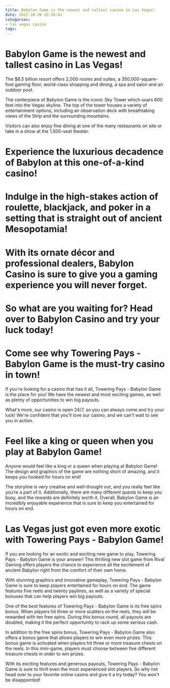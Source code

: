 ```yaml
---
title: Babylon Game is the newest and tallest casino in Las Vegas!
date: 2022-10-28 15:50:41
categories:
- las vegas casino
tags:
---
```



#  Babylon Game is the newest and tallest casino in Las Vegas!

The $8.5 billion resort offers 2,000 rooms and suites, a 350,000-square-foot gaming floor, world-class shopping and dining, a spa and salon and an outdoor pool.

The centerpiece of Babylon Game is the iconic Sky Tower which soars 600 feet into the Vegas skyline. The top of the tower houses a variety of entertainment options, including an observation deck with breathtaking views of the Strip and the surrounding mountains.

Visitors can also enjoy fine dining at one of the many restaurants on site or take in a show at the 1,500-seat theater.

#  Experience the luxurious decadence of Babylon at this one-of-a-kind casino!

# Indulge in the high-stakes action of roulette, blackjack, and poker in a setting that is straight out of ancient Mesopotamia!

# With its ornate décor and professional dealers, Babylon Casino is sure to give you a gaming experience you will never forget.

# So what are you waiting for? Head over to Babylon Casino and try your luck today!

#  Come see why Towering Pays - Babylon Game is the must-try casino in town!

If you're looking for a casino that has it all, Towering Pays - Babylon Game is the place for you! We have the newest and most exciting games, as well as plenty of opportunities to win big payouts.

What's more, our casino is open 24/7, so you can always come and try your luck! We're confident that you'll love our casino, and we can't wait to see you in action.

#  Feel like a king or queen when you play at Babylon Game!

Anyone would feel like a king or a queen when playing at Babylon Game! The design and graphics of the game are nothing short of amazing, and it keeps you hooked for hours on end!

The storyline is very creative and well-thought out, and you really feel like you’re a part of it. Additionally, there are many different quests to keep you busy, and the rewards are definitely worth it. Overall, Babylon Game is an incredibly enjoyable experience that is sure to keep you entertained for hours on end.

#  Las Vegas just got even more exotic with Towering Pays - Babylon Game!

If you are looking for an exotic and exciting new game to play, Towering Pays - Babylon Game is your answer! This thrilling new slot game from Rival Gaming offers players the chance to experience all the excitement of ancient Babylon right from the comfort of their own home.

With stunning graphics and innovative gameplay, Towering Pays - Babylon Game is sure to keep players entertained for hours on end. The game features five reels and twenty paylines, as well as a variety of special bonuses that can help players win big payouts.

One of the best features of Towering Pays - Babylon Game is its free spins bonus. When players hit three or more scatters on the reels, they will be rewarded with ten free spins. During this bonus round, all payouts are doubled, making it the perfect opportunity to rack up some serious cash.

In addition to the free spins bonus, Towering Pays - Babylon Game also offers a bonus game that allows players to win even more prizes. This bonus game is activated when players hit three or more treasure chests on the reels. In this mini-game, players must choose between five different treasure chests in order to win prizes.

With its exciting features and generous payouts, Towering Pays - Babylon Game is sure to thrill even the most experienced slot players. So why not head over to your favorite online casino and give it a try today? You won't be disappointed!